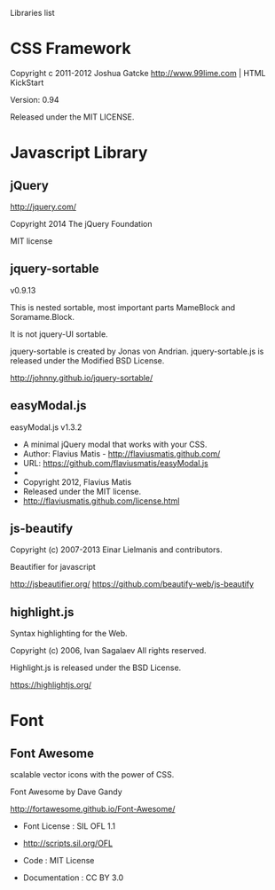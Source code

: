 Libraries list

# CSS Framework

Copyright c 2011-2012 Joshua Gatcke http://www.99lime.com | HTML KickStart

Version: 0.94

Released under the MIT LICENSE.



# Javascript Library


## jQuery

http://jquery.com/

Copyright 2014 The jQuery Foundation

MIT license


## jquery-sortable

v0.9.13

This is nested sortable, most important parts MameBlock and Soramame.Block.

It is not jquery-UI sortable.

jquery-sortable is created by Jonas von Andrian.
jquery-sortable.js is released under the Modified BSD License.

http://johnny.github.io/jquery-sortable/



## easyModal.js

easyModal.js v1.3.2
* A minimal jQuery modal that works with your CSS.
* Author: Flavius Matis - http://flaviusmatis.github.com/
* URL: https://github.com/flaviusmatis/easyModal.js
*
* Copyright 2012, Flavius Matis
* Released under the MIT license.
* http://flaviusmatis.github.com/license.html


## js-beautify

Copyright (c) 2007-2013 Einar Lielmanis and contributors.

Beautifier for javascript

http://jsbeautifier.org/
https://github.com/beautify-web/js-beautify


## highlight.js

Syntax highlighting for the Web.

Copyright (c) 2006, Ivan Sagalaev All rights reserved.

Highlight.js is released under the BSD License.

https://highlightjs.org/



# Font


## Font Awesome

scalable vector icons with the power of CSS.

Font Awesome by Dave Gandy 

http://fortawesome.github.io/Font-Awesome/

* Font License : SIL OFL 1.1
* http://scripts.sil.org/OFL

* Code : MIT License
* Documentation : CC BY 3.0



